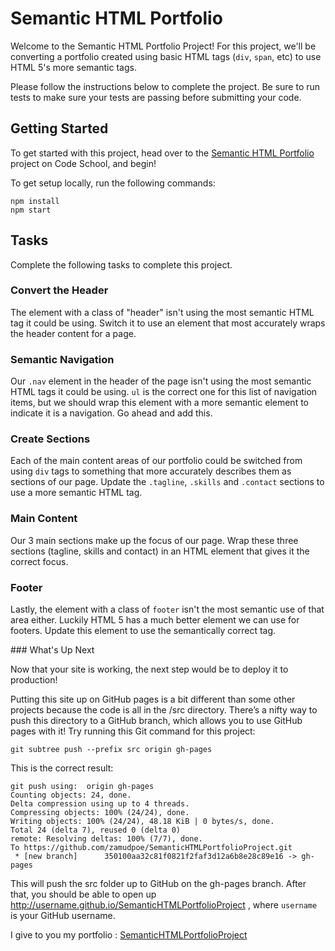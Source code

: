 # Semantic HTML Portfolio

Welcome to the Semantic HTML Portfolio Project! For this project, we'll be converting a portfolio created using basic HTML tags (`div`, `span`, etc) to use HTML 5's more semantic tags.

Please follow the instructions below to complete the project. Be sure to run tests to make sure your tests are passing before submitting your code.

## Getting Started

To get started with this project, head over to the [Semantic HTML Portfolio](#) project on Code School, and begin!

To get setup locally, run the following commands:

```
npm install
npm start
```

## Tasks

Complete the following tasks to complete this project.

### Convert the Header

The element with a class of "header" isn't using the most semantic HTML tag it could be using. Switch it to use an element that most accurately wraps the header content for a page.

### Semantic Navigation

Our `.nav` element in the header of the page isn't using the most semantic HTML tags it could be using. `ul` is the correct one for this list of navigation items, but we should wrap this element with a more semantic element to indicate it is a navigation. Go ahead and add this.

### Create Sections

Each of the main content areas of our portfolio could be switched from using `div` tags to something that more accurately describes them as sections of our page. Update the `.tagline`, `.skills` and `.contact` sections to use a more semantic HTML tag.

### Main Content

Our 3 main sections make up the focus of our page. Wrap these three sections (tagline, skills and contact) in an HTML element that gives it the correct focus.

### Footer

Lastly, the element with a class of `footer` isn't the most semantic use of that area either. Luckily HTML 5 has a much better element we can use for footers. Update this element to use the semantically correct tag.

### What's Up Next

Now that your site is working, the next step would be to deploy it to production!

Putting this site up on GitHub pages is a bit different than some other projects because the code is all in the /src directory. There’s a nifty way to push this directory to a GitHub branch, which allows you to use GitHub pages with it! Try running this Git command for this project:

```unix
git subtree push --prefix src origin gh-pages

```
This is the correct result:

```unix
git push using:  origin gh-pages
Counting objects: 24, done.
Delta compression using up to 4 threads.
Compressing objects: 100% (24/24), done.
Writing objects: 100% (24/24), 48.18 KiB | 0 bytes/s, done.
Total 24 (delta 7), reused 0 (delta 0)
remote: Resolving deltas: 100% (7/7), done.
To https://github.com/zamudpoe/SemanticHTMLPortfolioProject.git
 * [new branch]      350100aa32c81f0821f2faf3d12a6b8e28c89e16 -> gh-pages
 ```




This will push the src folder up to GitHub on the gh-pages branch. After that, you should be able to open up http://username.github.io/SemanticHTMLPortfolioProject , where ```username``` is your GitHub username.

I give to you my portfolio : [SemanticHTMLPortfolioProject] 




[SemanticHTMLPortfolioProject]:(http://username.github.io/SemanticHTMLPortfolioProject)
